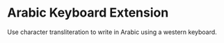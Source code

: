 # Arabic Keyboard Extension

Use character transliteration to write in Arabic using a western keyboard. 
